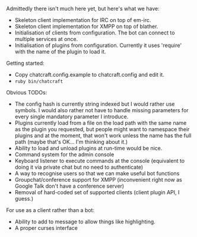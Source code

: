 
Admittedly there isn't much here yet, but here's what we have:

* Skeleton client implementation for IRC on top of em-irc.
* Skeleton client implementation for XMPP on top of blather.
* Initialisation of clients from configuration. The bot can connect to multiple services at once.
* Initialisation of plugins from configuration. Currently it uses 'require' with the name of the plugin to load it.

Getting started:

* Copy chatcraft.config.example to chatcraft.config and edit it.
* `ruby bin/chatcraft`

Obvious TODOs:

* The config hash is currently string indexed but I would rather use symbols. I would also rather not have to handle missing parameters for every single mandatory parameter I introduce.
* Plugins currently load from a file on the load path with the same name as the plugin you requested, but people might want to namespace their plugins and at the moment, that won't work unless the name has the full path (maybe that's OK... I'm thinking about it.)
* Ability to load and unload plugins at run-time would be nice.
* Command system for the admin console
* Keyboard listener to execute commands at the console (equivalent to doing it via private chat but no need to authenticate)
* A way to recognise users so that we can make useful bot functions
* Groupchat/conference support for XMPP (inconvenient right now as Google Talk don't have a conference server)
* Removal of hard-coded set of supported clients (client plugin API, I guess.)

For use as a client rather than a bot:

* Ability to add to message to allow things like highlighting.
* A proper curses interface

